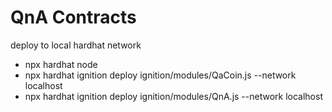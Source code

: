 # QnA Contracts

deploy to local hardhat network
- npx hardhat node
- npx hardhat ignition deploy ignition/modules/QaCoin.js --network localhost
- npx hardhat ignition deploy ignition/modules/QnA.js --network localhost